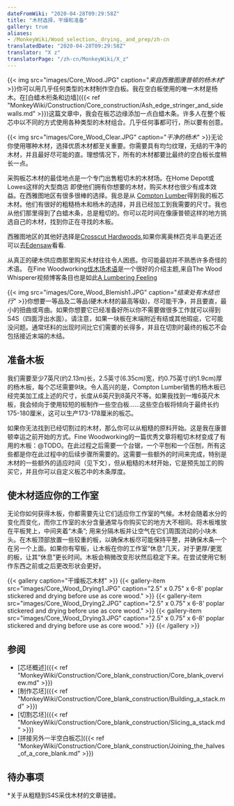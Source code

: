 ```yaml
---
dateFromWiki: "2020-04-28T09:29:58Z"
title: "木材选择，干燥和准备"
gallery: true
aliases:
- /MonkeyWiki/Wood_selection,_drying,_and_prep/zh-cn
translatedDate: "2020-04-28T09:29:58Z"
translator: "X z"
translatorPage: "/zh-cn/MonkeyWiki/X_z"
---
```

{{< img src="images/Core_Wood.JPG" caption="_来自西雅图康普顿的杨木材_" >}}你可以用几乎任何类型的木材制作空白板。我在空白板使用的唯一木材是杨木。在[白蜡木桁条和边墙]({{< ref "MonkeyWiki/Construction/Core_construction/Ash_edge_stringer_and_sidewalls.md" >}})这篇文章中，我会在板芯边缘添加一点白蜡木条。许多人在整个板芯中以不同的方式使用各种类型的木材组合。几乎任何事都可行，所以要有创意。

{{< img src="images/Core_Wood_Clear.JPG" caption="_干净的杨木_" >}}无论你使用哪种木材，选择优质木材都至关重要。你需要具有均匀纹理，无结的干净的木材，并且最好尽可能的直。理想情况下，所有的木材都要比最终的空白板长度稍长一点。

采购板芯木材的最佳地点是一个专门出售粗切木的木材场。在Home Depot或Lowes这样的大型商店 即使他们拥有你想要的木材，购买木材也很少有成本效益。在西雅图地区有很多很棒的选择。我总是从 [Compton Lumber](http://www.comptonlbr.com/)得到我的板芯木材。他们有很好的粗糙杨木和杨木的选择，并且已经加工到我需要的尺寸。我也从他们那里得到了白蜡木条，总是粗切的。你可以花时间在像康普顿这样的地方挑选自己的木材，找到你正在寻找的木板。 

西雅图地区的其他好选择是[Crosscut Hardwoods](http://www.crosscuthardwoods.com/),如果你离奥林匹克半岛更近还可以去[Edensaw](http://edensaw.com/)看看.

从真正的硬木供应商那里购买木材往往令人困惑。你可能最初并不熟悉许多奇怪的术语。
在Fine Woodworking[伐木场术语](https://www.finewoodworking.com/2011/07/28/the-language-of-the-lumberyard)是一个很好的介绍主题,来自The Wood Whisperer视频博客条目也是如此[A Lumbering Feeling](http://thewoodwhisperer.com/episode-4-a-lumbering-feeling/)

{{< img src="images/Core_Wood_Blemish1.JPG" caption="_结束处有木结也行_" >}}你想要一等品及二等品(硬木木材的最高等级)，尽可能干净，并且要直，最小的扭曲或弯曲。如果你想要它已经准备好所以你不需要做很多工作就可以得到S4S（四面浮出水面）。请注意，如果一块板在末端附近有结或其他瑕疵，它可能没问题。通常坯料的出现时间比它们需要的长得多，并且在切割时最终的板芯不会包括接近末端的木结。


## 准备木板

我们需要至少7英尺(约2.13m)长，2.5英寸(6.35cm)宽，约0.75英寸(约1.9cm)厚的杨木板，每个芯坯需要9块。令人高兴的是，Compton Lumber销售的杨木板已经完美加工成上述的尺寸，长度从6英尺到8英尺不等。如果我找到一堆6英尺木板，我会倾向于使用较短的板制作一些空白板......这些空白板将倾向于最终长约175-180厘米，这可以生产173-178厘米的板芯。

如果你无法找到已经切割过的木材，那么你可以从粗糙的原料开始。这是我在康普顿幸运之前开始的方式。Fine Woodworking的一篇优秀文章将粗切木材变成了有用的木板：@TODO。在此过程之后需要一个台锯，一个平刨和一个压刨，所有这些都是你在此过程中的后续步骤所需要的。这需要一些额外的时间来完成，特别是木材的一些额外的适应时间（见下文），但从粗糙的木材开始，它是预先加工的购买它，并且你可以自定义板芯中的木条厚度。 


## 使木材适应你的工作室

无论你如何获得木板，你都需要先让它们适应你工作室的气候。木材会随着水分的变化而变化，而你工作室的水分含量通常与你购买它的地方大不相同。将木板堆放在平板凳上，中间夹着“木条”; 用来分隔木板并让空气在它们周围流动的小块木头。在木板顶部放置一些较重的板，以确保木板尽可能保持平整，并确保木条一个在另一个上面。如果你有窄板，让木板在你的工作室“休息”几天，对于更厚/更宽的板，让其“休息”更长时间。木板会稍微改变形状然后稳定下来。在尝试使用它制作东西之前或之后更改形状会更好。 

{{< gallery  caption="干燥板芯木材" >}}
{{< gallery-item src="images/Core_Wood_Drying1.JPG" caption="2.5\" x 0.75\" x 6-8' poplar stickered and drying before use as core wood." >}}
{{< gallery-item src="images/Core_Wood_Drying2.JPG" caption="2.5\" x 0.75\" x 6-8' poplar stickered and drying before use as core wood." >}}
{{< gallery-item src="images/Core_Wood_Drying3.JPG" caption="2.5\" x 0.75\" x 6-8' poplar stickered and drying before use as core wood." >}}
{{< /gallery >}}



## 参阅

- [芯坯概述]({{< ref "MonkeyWiki/Construction/Core_blank_construction/Core_blank_overview.md" >}})
- [制作芯坯]({{< ref "MonkeyWiki/Construction/Core_blank_construction/Building_a_stack.md" >}})
- [切割芯坯]({{< ref "MonkeyWiki/Construction/Core_blank_construction/Slicing_a_stack.md" >}})
- [拼接另外一半空白板芯]({{< ref "MonkeyWiki/Construction/Core_blank_construction/Joining_the_halves_of_a_core_blank.md" >}})


## 待办事项

*关于从粗糙到S4S采伐木材的文章链接。





